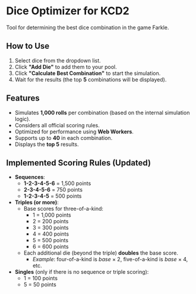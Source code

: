 # Dice Optimizer for KCD2

Tool for determining the best dice combination in the game Farkle.

## How to Use
1. Select dice from the dropdown list.
2. Click **"Add Die"** to add them to your pool.
3. Click **"Calculate Best Combination"** to start the simulation.
4. Wait for the results (the top **5** combinations will be displayed).

## Features
- Simulates **1,000 rolls** per combination (based on the internal simulation logic).
- Considers all official scoring rules.
- Optimized for performance using **Web Workers**.
- Supports up to **40** in each combination.
- Displays the **top 5** results.

## Implemented Scoring Rules (Updated)
- **Sequences**:
  - **1-2-3-4-5-6** = 1,500 points
  - **2-3-4-5-6** = 750 points
  - **1-2-3-4-5** = 500 points
- **Triples (or more)**:
  - Base scores for three-of-a-kind:
    - 1 = 1,000 points  
    - 2 = 200 points  
    - 3 = 300 points  
    - 4 = 400 points  
    - 5 = 500 points  
    - 6 = 600 points  
  - Each additional die (beyond the triple) **doubles** the base score.  
    - *Example*: four-of-a-kind is *base* × 2, five-of-a-kind is *base* × 4, etc.
- **Singles** (only if there is no sequence or triple scoring):
  - 1 = 100 points
  - 5 = 50 points
